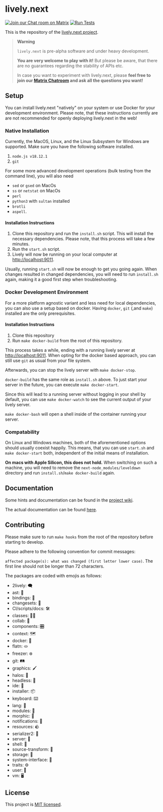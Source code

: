 # lively.next
[![Join our Chat room on Matrix](https://img.shields.io/badge/matrix%20chat-JOIN-success)](https://matrix.to/#/!kpuVhfRqSrTVipJRJL:matrix.org?via=matrix.org&via=chat.ccc-p.org)
[![Run Tests](https://github.com/LivelyKernel/lively.next/actions/workflows/ci-tests.yml/badge.svg?branch=master)](https://github.com/LivelyKernel/lively.next/actions/workflows/ci-tests.yml)
    
This is the repository of the [lively.next project](https://lively-next.org).

> **Warning**
>
> `lively.next` is pre-alpha software and under heavy development.
>
> **You are very welcome to play with it!** But please be aware, that there are no guarantees regarding the stability of APIs etc.
>
> In case you want to experiment with lively.next, please **feel free to join our [Matrix Chatroom](https://matrix.to/#/!kpuVhfRqSrTVipJRJL:matrix.org?via=matrix.org&via=chat.ccc-p.org) and ask all the questions you want!**

## Setup

You can install lively.next "natively" on your system or use Docker for your development environment.
Please note, that these instructions currently are are not recommended for openly deploying lively.next in the web!

### Native Installation

Currently, the MacOS, Linux, and the Linux Subsystem for Windows are supported.
Make sure you have the following software installed.

1. `node.js v18.12.1`
2. `git`

For some more advanced development operations (bulk testing from the command line), you will also need 

- `sed` or `gsed` on MacOs
- `ss` or `netstat` on MacOs
- `perl`
- `python3` with `sultan` installed
- `brotli`
- `aspell`.

#### Installation Instructions

1. Clone this repository and run the `install.sh` script. This will install the necessary dependencies. Please note, that this process will take a few minutes.
2. Run the `start.sh` script.
3. Lively will now be running on your local computer at [http://localhost:9011](http://localhost:9011).

Usually, running `start.sh` will now be enough to get you going again. When changes resulted in changed dependencies, you will need to run `install.sh` again, making it a good first step when troubleshooting.

### Docker Development Environment

For a more platform agnostic variant and less need for local dependencies, you can also use a setup based on docker.
Having `docker`, `git` (,and `make`) installed are the only prerequisites.

#### Installation Instructions

1. Clone this repository
2. Run `make docker-build` from the root of this repository. 

This process takes a while, ending with a running lively server at [http://localhost:9011](http://localhost:9011).
When opting for the docker based approach, you can still use `git` as usual from your file system.

Afterwards, you can stop the lively server with `make docker-stop`.

`docker-build` has the same role as `install.sh` above. To just start your server in the future, you can execute `make docker-start`.

Since this will lead to a running server without logging in your shell by default, you can use `make docker-watch` to see the current output of your lively server.

`make docker-bash` will open a shell inside of the container running your server.

### Compatability

On Linux and Windows machines, both of the aforementioned options should usually coexist happily.
This means, that you can use `start.sh` and `make docker-start` both, independent of the initial means of installation.

**On macs with Apple Silicon, this does not hold.** When switching on such a machine, you will need to remove the `next-node_modules/leveldown` directory and run `install.sh`/`make docker-build` again.
    
## Documentation

Some hints and documentation can be found in the [project wiki](https://github.com/LivelyKernel/lively.next/wiki).

The actual documentation can be found [here](https://livelykernel.github.io/lively.next/).

## Contributing

Please make sure to run `make hooks` from the root of the repository before starting to develop.

Please adhere to the following convention for commit messages:

`affected package(s): what was changed (first letter lower case)`. The first line should not be longer than 72 characters.

The packages are coded with emojis as follows:

- 2lively: 🗨️
- ast: 🌳
- bindings: 🎀
- changesets: 🔣
- CI/scripts/docs: 🛠️
- classes: 🧑‍🏫
- collab: 💭
- components: 🎛️
- context: 🗺️
- docker: 🐳
- flatn: 🫓
- freezer: ❄️
- git: 🛤️
- graphics: 🖌️
- halos: 👼
- headless: 🤕
- ide: 🧰
- installer: 📦
- keyboard: ⌨️
- lang: 📙
- modules: 🧩
- morphic: 🎨
- notifications: 🔔
- resources: 🪨
- serializer2: 📇
- server: 👔
- shell: 🐚
- source-transform: 🔁
- storage: 💾
- system-interface: 📠
- traits: ⚙️
- user: 👤
- vm: 🖥️

## License

This project is [MIT licensed](LICENSE).
